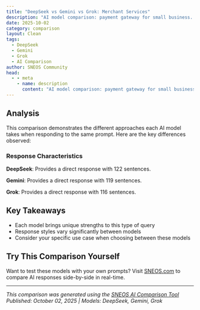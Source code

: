 ```yaml
---
title: "DeepSeek vs Gemini vs Grok: Merchant Services"
description: "AI model comparison: payment gateway for small business..."
date: 2025-10-02
category: comparison
layout: Clean
tags:
  - DeepSeek
  - Gemini
  - Grok
  - AI Comparison
author: SNEOS Community
head:
  - - meta
    - name: description
      content: "AI model comparison: payment gateway for small business..."
---
```


<ChatComparison
  title="DeepSeek vs Gemini vs Grok: Merchant Services"
  prompt="payment gateway for small business"
  :responses='{
    "DeepSeek": "Of course! Setting up a payment gateway is a crucial step for any small business. Here\u2019s a comprehensive guide to help you understand your options and choose the best one.\n\n### What is a Payment Gateway?\nThink of it as the virtual version of a physical card reader. It\u0027s the technology that captures and securely transmits a customer\u0027s payment information (credit/debit card details) from your website or app to the payment processor, and then sends an approval or decline back to you.\n\n---\n\n### Key Factors for a Small Business to Consider\n\n1.  **Business Model:**\n    *   **Online (E-commerce):** You need a gateway that integrates with your website (e.g., Shopify, WooCommerce).\n    *   **In-Person (Retail, Markets):** You need a Point-of-Sale (POS) system and a card reader.\n    *   **On-the-Go (Services):** You need a mobile solution that works with a smartphone/tablet.\n    *   **Invoices:** You need a gateway that allows you to send pay-enabled invoices.\n\n2.  **Pricing Structure:** This is critical for small budgets.\n    *   **Flat-Rate:** Simple and predictable (e.g., 2.9% \u002B $0.30 per online transaction). Best for low-volume businesses.\n    *   **Interchange-Plus:** More complex but often cheaper. The processor charges the actual card network fee (interchange) \u002B a small markup. Best for higher-volume businesses.\n    *   **Monthly Fee \u002B Lower Rates:** Some providers charge a monthly fee but offer lower per-transaction rates.\n\n3.  **Contract \u0026 Hidden Fees:** Avoid long-term contracts if possible. Watch for fees like monthly minimums, statement fees, PCI compliance fees, and early termination fees.\n\n4.  **Ease of Use \u0026 Integration:** How easily does it work with your website, online store, or mobile phone?\n\n5.  **Security:** The provider must be **PCI DSS compliant**. This is non-negotiable for handling card data.\n\n---\n\n### Top Payment Gateway Recommendations for Small Businesses\n\nHere\u2019s a breakdown of popular options categorized by their strengths.\n\n#### Category 1: All-in-One Solutions (Easiest to Start)\nThese companies combine the payment gateway and merchant account into one simple package. They are incredibly user-friendly.\n\n*   **Stripe**\n    *   **Best For:** Tech-savvy users, online businesses, and subscription-based models.\n    *   **Pros:** Extremely powerful and flexible API, excellent developer tools, supports a vast range of payment methods (including international), no monthly fee.\n    *   **Cons:** You need to handle more of the technical setup yourself. Pricing can be complex for custom plans.\n    *   **Pricing:** Pay-as-you-go, typically 2.9% \u002B $0.30 for online cards.\n\n*   **Square**\n    *   **Best For:** In-person sellers, farmers\u0027 markets, pop-up shops, and simple online stores.\n    *   **Pros:** Super simple setup, free magstripe reader to start, intuitive POS app, transparent flat-rate pricing.\n    *   **Cons:** Higher flat-rate fees can be costly for large-ticket items. Account holds can happen with high-risk or sudden volume spikes.\n    *   **Pricing:** Flat-rate, e.g., 2.6% \u002B $0.10 for in-person tap, dip, or swipe; 2.9% \u002B $0.30 for online.\n\n*   **PayPal (and PayPal Commerce Platform)**\n    *   **Best For:** Businesses where customer trust and recognition are paramount.\n    *   **Pros:** High customer trust, widely recognized, allows customers to check out without entering card details (using their PayPal account).\n    *   **Cons:** Can be more expensive, account freezes are a known (though less common now) issue.\n    *   **Pricing:** Similar to Stripe, around 2.99% \u002B $0.49 for standard card processing. Varies by product.\n\n#### Category 2: E-commerce Platform Native Gateways\nIf you\u0027re building your store on a specific platform, their built-in solution is often the most seamless.\n\n*   **Shopify Payments**\n    *   **Best For:** Any business using the Shopify platform.\n    *   **Pros:** Fully integrated into your Shopify admin, no need for a third-party gateway, easy setup.\n    *   **Cons:** Only works on Shopify. If you use a third-party gateway on Shopify, you\u0027ll pay additional transaction fees.\n    *   **Pricing:** Varies by Shopify plan, but is very competitive (e.g., 2.4% to 2.9% \u002B $0.30 on the Basic plan).\n\n*   **WooCommerce Payments**\n    *   **Best For:** WordPress/WooCommerce stores.\n    *   **Pros:** Managed directly within your WordPress dashboard, no extra setup needed.\n    *   **Cons:** Only for WooCommerce stores.\n    *   **Pricing:** Similar to Stripe (as it\u0027s powered by Stripe), typically 2.9% \u002B $0.30 for U.S. cards.\n\n#### Category 3: Traditional Merchant Account Providers\nThese often offer more customized pricing for businesses with higher sales volumes.\n\n*   **Authorize.Net**\n    *   **Best For:** Established small businesses that need a reliable, widely-supported gateway and already have a merchant account.\n    *   **Pros:** One of the oldest and most trusted gateways, integrates with almost everything.\n    *   **Cons:** Charges a monthly gateway fee on top of your merchant account fees. More complex setup.\n    *   **Pricing:** $25/month gateway fee \u002B transaction fees from your merchant account provider.\n\n---\n\n### Quick Comparison Table\n\n| Provider | Best For | Key Feature | Typical Online Fee | Monthly Fee |\n| :--- | :--- | :--- | :--- | :--- |\n| **Stripe** | Online, Tech-focused | Powerful API \u0026 flexibility | 2.9% \u002B $0.30 | $0 |\n| **Square** | In-Person, Mobile | Free POS app \u0026 reader | 2.9% \u002B $0.30 | $0 |\n| **PayPal** | Brand Trust | Customer familiarity | 2.99% \u002B $0.49 | $0 |\n| **Shopify Payments** | Shopify Stores | Seamless Integration | 2.4% - 2.9% \u002B $0.30* | $0* |\n| **Authorize.Net** | Established Businesses | Universal Compatibility | Varies by bank | ~$25 |\n\n*Shopify itself has a monthly subscription fee.\n\n### Step-by-Step Guide to Getting Started\n\n1.  **Analyze Your Needs:** Will you sell mostly online, in-person, or both? What\u0027s your estimated monthly sales volume?\n2.  **Compare Top 3 Options:** Based on your needs, pick 2-3 providers and use their online pricing calculators. **Read the fine print about fees.**\n3.  **Check Integration:** If you have a website, ensure the gateway has a plugin or easy integration method for your platform (e.g., Shopify, WooCommerce, Wix).\n4.  **Create an Account:** The application process is usually quick. You\u0027ll need your business details, EIN/SSN, and bank account information.\n5.  **Set Up \u0026 Test:** Integrate the gateway with your store or download the mobile app. **Always process test transactions** to ensure everything works before going live.\n6.  **Understand Security:** Follow the provider\u0027s guidelines for PCI Compliance. Never store raw card data on your own systems.\n\n### Final Recommendation\n\n*   **If you\u0027re just starting out and selling in-person or with a simple online store:** **Square** is the easiest and most cost-effective choice.\n*   **If you\u0027re building a custom online store or have a tech background:** **Stripe** offers the most power and flexibility.\n*   **If you\u0027re on Shopify or WooCommerce:** Use their **native payment solution** (Shopify Payments or WooCommerce Payments) to avoid extra fees and for the simplest experience.\n\nStart with a simple, flat-rate, no-monthly-fee provider. As your business grows and your sales volume increases, you can always re-evaluate and switch to a provider with interchange-plus pricing to save money.",
    "Gemini": "Okay, let\u0027s break down payment gateways for small businesses. Choosing the right one can be a game-changer, so it\u0027s important to consider your specific needs.\n\n**What is a Payment Gateway?**\n\nA payment gateway is a technology that authorizes credit card or direct payments processing for online businesses and traditional brick and mortar businesses. Think of it as the middleman between your website/point-of-sale system and your customer\u0027s bank.  It securely transmits payment information to the payment processor and then relays the approval or denial back to you and the customer.\n\n**Key Considerations When Choosing a Payment Gateway:**\n\n1.  **Types of Payments Accepted:**\n\n    *   **Credit/Debit Cards:**  Essential for most businesses.  Make sure it supports major card networks (Visa, Mastercard, American Express, Discover).\n    *   **Digital Wallets:**  Increasingly popular (Apple Pay, Google Pay, PayPal, Samsung Pay). Accepting these can boost conversions, especially on mobile.\n    *   **ACH Transfers:**  Direct bank transfers (often used for recurring payments or larger transactions).\n    *   **Local Payment Methods:** If you sell internationally, consider gateways that support local payment methods in your target markets (e.g., iDEAL in the Netherlands, SEPA in Europe).\n    *   **Buy Now, Pay Later (BNPL):** Services like Klarna and Afterpay are increasingly popular, allowing customers to split payments into installments.\n\n2.  **Pricing and Fees:**\n\n    *   **Transaction Fees:**  A percentage of each transaction plus a fixed fee (e.g., 2.9% \u002B $0.30).  This is the most common fee.\n    *   **Monthly Fees:**  A flat fee charged regardless of transaction volume.  Sometimes worth it for higher-volume businesses to get lower transaction fees.\n    *   **Setup Fees:**  A one-time fee to get your account established.  Try to avoid these if possible.\n    *   **Chargeback Fees:**  Fees charged when a customer disputes a transaction.\n    *   **Early Termination Fees:**  Fees for closing your account before a certain period.\n    *   **Hidden Fees:**  Read the fine print! Look for fees like PCI compliance fees, statement fees, or inactivity fees.\n\n3.  **Integration:**\n\n    *   **Website/E-commerce Platform Compatibility:**  Does the gateway integrate seamlessly with your website builder (e.g., Shopify, WordPress/WooCommerce, Wix, Squarespace) or e-commerce platform?  Look for plugins or extensions that make integration easy.\n    *   **API (Application Programming Interface):**  If you need a custom integration, the gateway should have a well-documented API for developers.\n    *   **Mobile SDKs:**  If you have a mobile app, the gateway should offer SDKs (Software Development Kits) to integrate payments into your app.\n    *   **Point-of-Sale (POS) System Compatibility:** If you have a physical store, ensure compatibility with your POS system.\n\n4.  **Security:**\n\n    *   **PCI DSS Compliance:**  The gateway *must* be PCI DSS (Payment Card Industry Data Security Standard) compliant. This ensures they meet industry standards for protecting cardholder data.\n    *   **Fraud Prevention Tools:**  Look for features like address verification (AVS), card verification value (CVV) checks, and fraud scoring to help prevent fraudulent transactions.\n    *   **Tokenization:**  Replaces sensitive card data with a non-sensitive \u0022token\u0022 to protect customer information.\n    *   **3D Secure:**  Adds an extra layer of authentication (e.g., Verified by Visa, Mastercard SecureCode) to reduce fraud.\n\n5.  **Customer Support:**\n\n    *   **Availability:**  24/7 support is ideal, especially if you operate outside of normal business hours.\n    *   **Channels:**  Phone, email, chat, and knowledge base are all important.\n    *   **Responsiveness:**  How quickly do they respond to inquiries?\n    *   **Helpfulness:**  Are their support representatives knowledgeable and able to resolve issues effectively?\n\n6.  **Reporting and Analytics:**\n\n    *   **Transaction History:**  Easy access to detailed transaction records.\n    *   **Sales Reports:**  Tools to track sales performance over time.\n    *   **Settlement Reports:**  Information about funds deposited into your bank account.\n\n7.  **Ease of Use:**\n\n    *   **Simple Interface:**  The gateway\u0027s dashboard should be intuitive and easy to navigate.\n    *   **Easy Setup:**  The onboarding process should be straightforward.\n\n**Popular Payment Gateways for Small Businesses (Examples):**\n\n*   **Stripe:**\n\n    *   **Pros:** Developer-friendly, powerful API, wide range of features, transparent pricing (no monthly fees for standard accounts).  Good for businesses that need customization.  Excellent documentation.\n    *   **Cons:**  Can be more complex to set up initially, higher learning curve for non-developers.\n    *   **Pricing:** Typically 2.9% \u002B $0.30 per transaction.\n\n*   **PayPal:**\n\n    *   **Pros:**  Widely recognized and trusted by consumers, easy to set up, supports various payment methods (including PayPal balance), good for small businesses starting out.\n    *   **Cons:**  Can be more expensive than some other options, funds can sometimes be held for new accounts.\n    *   **Pricing:** Varies, but typically around 3.49% \u002B $0.49 per transaction for standard accounts.\n\n*   **Square:**\n\n    *   **Pros:**  Excellent for businesses that need both online and in-person payment processing. Offers a range of POS hardware, easy to use, transparent pricing.\n    *   **Cons:**  Can be more expensive for larger businesses with high transaction volumes.\n    *   **Pricing:**  Varies depending on the type of payment (online, in-person), but typically around 2.6% \u002B $0.10 for in-person and 2.9% \u002B $0.30 for online.\n\n*   **Authorize.net:**\n\n    *   **Pros:**  Established and reliable, widely used, integrates with many e-commerce platforms, strong security features.\n    *   **Cons:**  Can be more complex to set up than some other options, requires a merchant account (which may have its own fees).\n    *   **Pricing:**  Varies; often a monthly fee plus transaction fees.\n\n*   **Braintree (a PayPal service):**\n\n    *   **Pros:**  Powerful API, customizable, good for businesses with complex payment needs, supports various payment methods.\n    *   **Cons:**  More complex to set up than some other options, requires technical expertise.\n    *   **Pricing:**  Similar to PayPal (typically 2.59% \u002B $0.49 per transaction).\n\n*   **Adyen:**\n\n    *   **Pros:**  Global payment processing, supports a wide range of payment methods and currencies, good for international businesses.\n    *   **Cons:**  More complex and expensive than some other options, best suited for larger businesses.\n    *   **Pricing:**  Varies depending on the region and payment method.\n\n*   **Shopify Payments:**\n\n    *   **Pros:**  Seamlessly integrated with Shopify stores, easy to use, competitive pricing.\n    *   **Cons:**  Only available for Shopify stores.\n    *   **Pricing:** Varies depending on your Shopify plan.\n\n**Steps to Choosing the Right Payment Gateway:**\n\n1.  **Assess Your Needs:**\n    *   What types of payments do you need to accept?\n    *   What is your average transaction volume?\n    *   Do you need in-person payment processing?\n    *   Do you need international payment processing?\n    *   What is your technical expertise?\n\n2.  **Research and Compare Gateways:**\n    *   Read reviews and compare pricing, features, and integrations.\n    *   Consider the factors listed above (pricing, integration, security, etc.).\n\n3.  **Check Compatibility with Your Platform:**\n    *   Make sure the gateway integrates seamlessly with your website or e-commerce platform.\n\n4.  **Test the Gateway (if possible):**\n    *   Some gateways offer sandbox environments where you can test the integration before going live.\n\n5.  **Read the Fine Print:**\n    *   Understand all the fees and terms of service before signing up.\n\n6.  **Consider Customer Support:**\n    *   Make sure the gateway offers reliable customer support in case you have any issues.\n\n**Important Considerations for Small Businesses:**\n\n*   **Start Simple:**  If you\u0027re just starting out, a simple and easy-to-use gateway like PayPal or Square might be a good choice.\n*   **Scalability:**  Choose a gateway that can grow with your business.\n*   **Budget:**  Consider your budget and choose a gateway that fits your needs without breaking the bank.\n*   **Security:**  Security is paramount.  Choose a gateway that is PCI DSS compliant and offers strong fraud prevention tools.\n\nBy carefully considering these factors, you can choose a payment gateway that meets your specific needs and helps you grow your business. Good luck!\n",
    "Grok": "Choosing a payment gateway for a small business is a crucial decision as it affects transaction costs, customer experience, security, and ease of integration. A payment gateway is a service that processes online payments by transferring information between your website or point-of-sale (POS) system and the customer\u0027s bank. Here\u0027s a guide to help small businesses select the right payment gateway, along with some popular options:\n\n---\n\n### **Key Factors to Consider When Choosing a Payment Gateway**\n1. **Transaction Fees**: Look for affordable pricing structures. Most gateways charge a percentage of the transaction (e.g., 2.9% \u002B $0.30 per transaction). Compare fees for credit card payments, debit card payments, and international transactions.\n2. **Ease of Integration**: Ensure the gateway integrates seamlessly with your website, e-commerce platform (like Shopify, WooCommerce, or Magento), or POS system.\n3. **Security**: Choose a gateway that is PCI DSS compliant to ensure secure handling of customer data and prevent fraud. Features like tokenization and encryption are a plus.\n4. **Supported Payment Methods**: Make sure it supports a wide range of payment options like credit/debit cards, digital wallets (PayPal, Apple Pay, Google Pay), and even Buy Now, Pay Later (BNPL) options.\n5. **Customer Support**: Reliable customer support (via phone, email, or chat) is essential for resolving issues quickly.\n6. **Speed of Payouts**: Check how long it takes to receive funds in your bank account after a transaction (same-day, 2-3 days, etc.).\n7. **Scalability**: Pick a gateway that can grow with your business as transaction volumes increase.\n8. **Global Reach**: If you plan to sell internationally, ensure the gateway supports multiple currencies and local payment methods.\n\n---\n\n### **Popular Payment Gateways for Small Businesses**\nHere are some widely used payment gateways with their pros and cons, tailored to small businesses:\n\n#### 1. **Stripe**\n- **Best For**: E-commerce businesses, startups, and businesses needing customizable payment solutions.\n- **Pricing**: 2.9% \u002B $0.30 per successful card charge (additional fees for international payments).\n- **Pros**:\n  - Easy to integrate with websites and platforms like Shopify, WooCommerce, and Wix.\n  - Supports over 135 currencies for international sales.\n  - Offers Stripe Atlas for business setup tools and Stripe Terminal for in-person payments.\n  - Developer-friendly with robust APIs.\n- **Cons**:\n  - Not available in all countries.\n  - No phone support (only email and chat).\n\n#### 2. **PayPal**\n- **Best For**: Small businesses with a global customer base or those already using PayPal for invoicing.\n- **Pricing**: 2.99% \u002B $0.49 per transaction for online payments (varies by country).\n- **Pros**:\n  - Widely trusted by customers globally.\n  - Supports multiple payment methods, including PayPal balance, credit/debit cards, and Pay in 4 (BNPL).\n  - Easy setup with no technical expertise required.\n  - Offers invoicing and PayPal Here for in-person payments.\n- **Cons**:\n  - Higher fees for international transactions.\n  - Funds can be held or accounts frozen based on PayPal\u2019s policies.\n\n#### 3. **Square**\n- **Best For**: Small retail businesses or those needing in-person and online payment solutions.\n- **Pricing**: 2.6% \u002B $0.10 per in-person transaction; 2.9% \u002B $0.30 for online transactions.\n- **Pros**:\n  - Excellent for both online and in-person payments with Square POS hardware.\n  - Transparent pricing with no monthly fees.\n  - Free basic POS software and invoicing tools.\n  - Instant transfers available (for a fee).\n- **Cons**:\n  - Limited international support (only available in a few countries).\n  - Not ideal for high-volume businesses due to slightly higher fees.\n\n#### 4. **Authorizenet**\n- **Best For**: Businesses looking for a reliable, traditional payment gateway.\n- **Pricing**: $25/month \u002B 2.9% \u002B $0.30 per transaction (requires a merchant account).\n- **Pros**:\n  - Accepts a wide range of payment types (cards, eChecks).\n  - Advanced fraud detection tools.\n  - Integrates with many e-commerce platforms.\n- **Cons**:\n  - Requires a separate merchant account, which can complicate setup.\n  - Monthly fees even if you don\u2019t process transactions.\n\n#### 5. **Shopify Payments**\n- **Best For**: Businesses using Shopify as their e-commerce platform.\n- **Pricing**: Varies based on Shopify plan (starts at 2.9% \u002B $0.30 per online transaction).\n- **Pros**:\n  - Seamlessly integrated with Shopify stores.\n  - No setup or monthly fees beyond your Shopify subscription.\n  - Supports multiple payment methods and currencies.\n- **Cons**:\n  - Only available for Shopify users.\n  - Additional fees if you use a different gateway with Shopify.\n\n#### 6. **2Checkout (now Verifone)**\n- **Best For**: Small businesses targeting international markets.\n- **Pricing**: 3.5% \u002B $0.35 per successful sale (varies by region).\n- **Pros**:\n  - Supports over 200 countries and multiple currencies.\n  - No setup or monthly fees.\n  - Accepts various payment methods, including digital wallets.\n- **Cons**:\n  - Higher transaction fees compared to competitors.\n  - Interface and reporting may feel outdated.\n\n#### 7. **Braintree (a PayPal Company)**\n- **Best For**: Businesses looking for a developer-friendly gateway with PayPal integration.\n- **Pricing**: 2.59% \u002B $0.49 per transaction.\n- **Pros**:\n  - Direct integration with PayPal and Venmo.\n  - No monthly fees or setup costs.\n  - Strong focus on security with fraud tools.\n  - Customizable checkout experiences.\n- **Cons**:\n  - Requires technical expertise for setup.\n  - Limited phone support.\n\n---\n\n### **Additional Tips for Small Businesses**\n- **Start with a Free Trial**: Many gateways offer free trials or no setup fees, so test a couple before committing.\n- **Read the Fine Print**: Watch out for hidden fees like chargeback fees, currency conversion fees, or penalties for low transaction volumes.\n- **Consider Your Industry**: Some gateways cater to specific industries (e.g., high-risk businesses may need specialized providers like PaymentCloud).\n- **Combine In-Person and Online**: If you sell both online and in-store, opt for a provider like Square or Stripe that offers unified solutions.\n\n---\n\n### **Recommendation Based on Business Type**\n- **E-commerce Only**: Stripe or Shopify Payments (if using Shopify).\n- **Retail (In-Person \u002B Online)**: Square for its POS hardware and simplicity.\n- **Global Sales**: PayPal or 2Checkout for international reach.\n- **Budget-Conscious**: Stripe or Square due to no monthly fees.\n\nBy assessing your business needs and customer base, you can choose a payment gateway that balances cost, convenience, and scalability. If you share more details about your business (e.g., industry, location, or platform), I can narrow down the options further!"
  }'
  published-date="12:02"
/>

## Analysis

This comparison demonstrates the different approaches each AI model takes when responding to the same prompt. Here are the key differences observed:

### Response Characteristics

**DeepSeek**: Provides a direct response with 122 sentences. 

**Gemini**: Provides a direct response with 119 sentences. 

**Grok**: Provides a direct response with 116 sentences. 

## Key Takeaways

- Each model brings unique strengths to this type of query
- Response styles vary significantly between models
- Consider your specific use case when choosing between these models

## Try This Comparison Yourself

Want to test these models with your own prompts? Visit [SNEOS.com](https://sneos.com) to compare AI responses side-by-side in real-time.

---

*This comparison was generated using the [SNEOS AI Comparison Tool](https://sneos.com)*
*Published: October 02, 2025 | Models: DeepSeek, Gemini, Grok*
